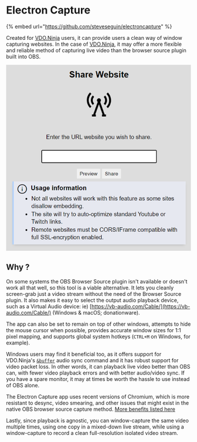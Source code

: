 # Electron Capture

{% embed url="https://github.com/steveseguin/electroncapture" %}

Created for [VDO.Ninja](https://vdo.ninja) users, it can provide users a clean way of window capturing websites. In the case of [VDO.Ninja](https://vdo.ninja), it may offer a more flexible and reliable method of capturing live video than the browser source plugin built into OBS.

![](<../.gitbook/assets/image (36).png>)

## Why ?

On some systems the OBS Browser Source plugin isn't available or doesn't work all that well, so this tool is a viable alternative. It lets you cleanly screen-grab just a video stream without the need of the Browser Source plugin. It also makes it easy to select the output audio playback device, such as a Virtual Audio device: ie) [https://vb-audio.com/Cable/](https://vb-audio.com/Cable/) (Windows & macOS; donationware).

The app can also be set to remain on top of other windows, attempts to hide the mouse cursor when possible, provides accurate window sizes for 1:1 pixel mapping, and supports global system hotkeys (`CTRL+M` on Windows, for example).

Windows users may find it beneficial too, as it offers support for VDO.Ninja's [`&buffer`](https://docs.vdo.ninja/viewers-settings/buffer) audio sync command and it has robust support for video packet loss. In other words, it can playback live video better than OBS can, with fewer video playback errors and with better audio/video sync. If you have a spare monitor, it may at times be worth the hassle to use instead of OBS alone.

The Electron Capture app uses recent versions of Chromium, which is more resistant to desync, video smearing, and other issues that might exist in the native OBS browser source capture method. [More benefits listed here](https://github.com/steveseguin/electroncapture/blob/master/BENEFITS.md)

Lastly, since playback is agnostic, you can window-capture the same video multiple times, using one copy in a mixed-down live stream, while using a window-capture to record a clean full-resolution isolated video stream.
